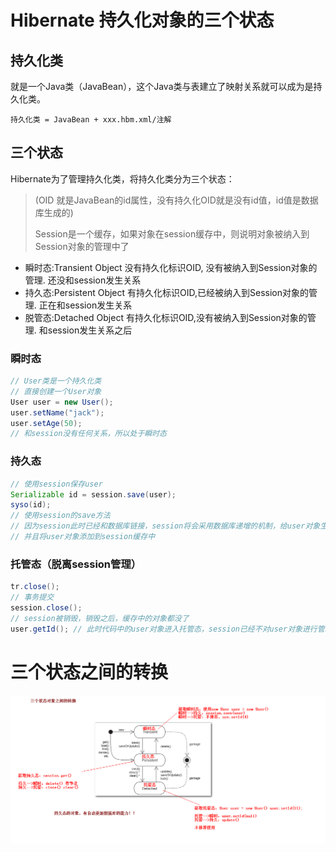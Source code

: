 # Hibernate 持久化对象的三个状态

## 持久化类

就是一个Java类（JavaBean），这个Java类与表建立了映射关系就可以成为是持久化类。

	持久化类 = JavaBean + xxx.hbm.xml/注解

## 三个状态

Hibernate为了管理持久化类，将持久化类分为三个状态：

>  (OID 就是JavaBean的id属性，没有持久化OID就是没有id值，id值是数据库生成的)
>
>  Session是一个缓存，如果对象在session缓存中，则说明对象被纳入到Session对象的管理中了
>

- 瞬时态:Transient  Object    没有持久化标识OID, 没有被纳入到Session对象的管理.    还没和session发生关系
- 持久态:Persistent Object    有持久化标识OID,已经被纳入到Session对象的管理.     正在和session发生关系
- 脱管态:Detached Object     有持久化标识OID,没有被纳入到Session对象的管理.     和session发生关系之后



### 瞬时态

```java
// User类是一个持久化类
// 直接创建一个User对象
User user = new User();
user.setName("jack");
user.setAge(50);
// 和session没有任何关系，所以处于瞬时态
```

### 持久态

```java
// 使用session保存user
Serializable id = session.save(user); 
syso(id);
// 使用session的save方法
// 因为session此时已经和数据库链接，session将会采用数据库递增的机制，给user对象生成OID对象id
// 并且将user对象添加到session缓存中
```

### 托管态（脱离session管理）

```java
tr.close();
// 事务提交
session.close();
// session被销毁，销毁之后，缓存中的对象都没了
user.getId(); // 此时代码中的user对象进入托管态，session已经不对user对象进行管理 
```

# 三个状态之间的转换

![三个状态之间转换](image/01-三个状态转换.bmp)